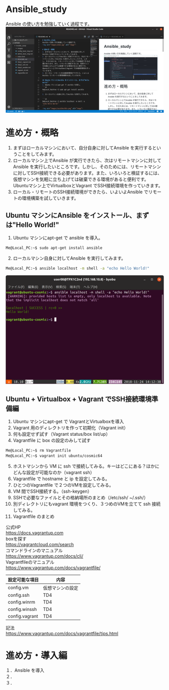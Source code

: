 # Ansible_study
Ansible の使い方を勉強していく過程です。  
<img src="images/VSCode.png" alt="image">

# 進め方・概略
1. まずはローカルマシンにおいて、自分自身に対してAnsible を実行するということをしてみます。  
2. ローカルマシン上でAnsible が実行できたら、次はリモートマシンに対してAnsible を実行したいところです。しかし、そのためには、リモートマシンに対してSSH接続できる必要があります。また、いろいろと検証するには、仮想マシンを気軽に立ち上げては破棄できる環境があると便利です。Ubuntuマシン上でVirtualboxとVagrant でSSH接続環境を作っていきます。  
3. ローカル・リモートのSSH接続環境ができたら、いよいよAnsible でリモートの環境構築を試していきます。  

## Ubuntu マシンにAnsible をインストール、まずは"Hello World!"
1. Ubuntu マシンにapt-get で ansible を導入。  
```sh
Me@Local_PC:~$ sudo apt-get install ansible  
```
2. ローカルマシン自身に対してAnsible を実行してみます。  
```sh
Me@Local_PC:~$ ansible localhost -m shell -a "echo Hello World!"  
```
<img src="images/LocalAnsible.png" alt="image">  

## Ubuntu + Virtualbox + Vagrant でSSH接続環境準備編
1. Ubuntu マシンにapt-get で VagrantとVirtualboxを導入  
2. Vagrant 用のディレクトリを作って初期化（Vagrant init）  
3. 何も設定せず試す（Vagrant status/box list/up）  
4. Vagrantfile に box の設定のみして試す  
```sh  
Me@Local_PC:~$ rm Vagrantfile  
Me@Local_PC:~$ vagrant init ubuntu/cosmic64  
```
5. ホストマシンから VM に ssh で接続してみる。キーはどこにある？ほかにどんな設定が可能なのか（vagrant ssh） 
6. Vagrantfile で hostname と ip を設定してみる。  
7. ひとつのVagrantfile で２つのVMを設定してみる。  
8. VM 間でSSH接続する。（ssh-keygen）  
9. SSHで必要なファイルとその格納場所のまとめ（/etc/ssh/ ~/.ssh/）  
10. 別ディレクトリにもvagrant 環境をつくり、３つめのVMを立てて ssh 接続してみる。  
11. Vagrantfile のまとめ  

公式HP  
https://docs.vagrantup.com  
boxを探す  
https://vagrantcloud.com/search  
コマンドラインのマニュアル  
https://www.vagrantup.com/docs/cli/  
Vagrantfileのマニュアル  
https://www.vagrantup.com/docs/vagrantfile/  

 設定可能な項目 | 内容
----|----
 config.vm | 仮想マシンの設定
 config.ssh | TD4
 config.winrm | TD4
 config.winssh | TD4
 config.vagrant | TD4

記法  
https://www.vagrantup.com/docs/vagrantfile/tips.html  

# 進め方・導入編

１．Ansible を導入  
２．  
３．  
